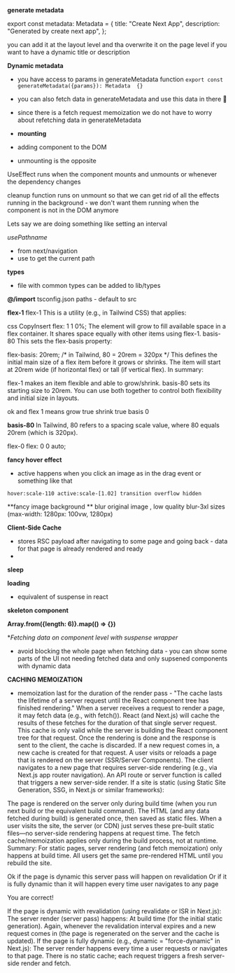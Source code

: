 **generate metadata**

export const metadata: Metadata = {
title: "Create Next App",
description: "Generated by create next app",
};

you can add it at the layout level and tha overwrite it on the page level if you want to have a dynamic title or
description

**Dynamic metadata**
- you have access to params in generateMetadata function
  `export const generateMetadata({params}): Metadata  {}`
- you can also fetch data in generateMetadata and use this data in there 🤔
- since there is a fetch request memoization we do not have to worry about refetching data in generateMetadata


- **mounting**
- adding component to the DOM
- unmounting is the opposite

UseEffect runs when the component mounts and unmounts or whenever the dependency changes

cleanup function runs on unmount so that we can get rid of all the effects running in the background - we don't want
them running when the component is not in the DOM anymore

Lets say we are doing something like setting an interval

_usePathname_

- from next/navigation
- use to get the current path


**types**
- file with common types can be added to lib/types


**@/import**
tsconfig.json 
paths - default to src


**flex-1**
flex-1
This is a utility (e.g., in Tailwind CSS) that applies:

css
CopyInsert
flex: 1 1 0%;
The element will grow to fill available space in a flex container.
It shares space equally with other items using flex-1.
basis-80
This sets the flex-basis property:

flex-basis: 20rem; /* in Tailwind, 80 = 20rem = 320px */
This defines the initial main size of a flex item before it grows or shrinks.
The item will start at 20rem wide (if horizontal flex) or tall (if vertical flex).
In summary:

flex-1 makes an item flexible and able to grow/shrink.
basis-80 sets its starting size to 20rem.
You can use both together to control both flexibility and initial size in layouts.

ok and flex 1 means grow true shrink true basis 0


**basis-80**
In Tailwind, 80 refers to a spacing scale value, where 80 equals 20rem (which is 320px).

flex-0
flex: 0 0 auto;


**fancy hover effect**
- active happens when you click an image as in the drag event or something like that

`hover:scale-110 active:scale-[1.02] transition overflow hidden `


**fancy image background **
blur original image , low quality 
blur-3xl 
sizes
(max-width: 1280px: 100vw, 1280px)


**Client-Side Cache** 
- stores RSC payload after navigating to some page and going back - data for that page is already rendered and ready
- 


**sleep**

**loading**
- equivalent of suspense in react


**skeleton component**

**Array.from({length: 6)}.map(() => {})**



**Fetching data on component level with suspense wrapper*
- avoid blocking the whole page when fetching data - you can show some parts of the UI not needing fetched data and 
  only supsened components with dynamic data



**CACHING MEMOIZATION**
- memoization last for the duration of the render pass -
  "The cache lasts the lifetime of a server request until the React component tree has finished rendering."
  When a server receives a request to render a page, it may fetch data (e.g., with fetch()).
  React (and Next.js) will cache the results of these fetches for the duration of that single server request.
  This cache is only valid while the server is building the React component tree for that request.
  Once the rendering is done and the response is sent to the client, the cache is discarded.
  If a new request comes in, a new cache is created for that request.
  A user visits or reloads a page that is rendered on the server (SSR/Server Components).
  The client navigates to a new page that requires server-side rendering (e.g., via Next.js app router navigation).
  An API route or server function is called that triggers a new server-side render.
  If a site is static (using Static Site Generation, SSG, in Next.js or similar frameworks):

The page is rendered on the server only during build time (when you run next build or the equivalent build command).
The HTML (and any data fetched during build) is generated once, then saved as static files.
When a user visits the site, the server (or CDN) just serves these pre-built static files—no server-side rendering happens at request time.
The fetch cache/memoization applies only during the build process, not at runtime.
Summary:
For static pages, server rendering (and fetch memoization) only happens at build time. All users get the same pre-rendered HTML until you rebuild the site.

Ok if the page is dynamic this server pass will happen on revalidation
Or if it is fully dynamic than it will happen every time user navigates to any page

You are correct!

If the page is dynamic with revalidation (using revalidate or ISR in Next.js):
The server render (server pass) happens:
At build time (for the initial static generation).
Again, whenever the revalidation interval expires and a new request comes in (the page is regenerated on the server and the cache is updated).
If the page is fully dynamic (e.g., dynamic = "force-dynamic" in Next.js):
The server render happens every time a user requests or navigates to that page.
There is no static cache; each request triggers a fresh server-side render and fetch.
